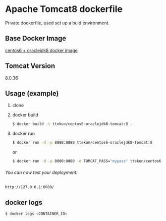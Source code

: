 # Apache Tomcat8 dockerfile

Private dockerfile, used set up a buid environment.

## Base Docker Image

[centos6 + oraclejdk8 docker image](https://hub.docker.com/r/ttekun/centos5-oraclejdk/)

## Tomcat Version

8.0.36

## Usage (example)

1. clone
2. docker build

    ``` bash
    $ docker build -t ttekun/centos6-oraclejdk8-tomcat:8 .
    ```

3. docker run

    ``` bash
    $ docker run -d -p 8080:8080 ttekun/centos6-oraclejdk8-tomcat:8
    ```

    or

    ``` bash
    $ docker run -d -p 8080:8080 -e TOMCAT_PASS="mypass" ttekun/centos6-oraclejdk8-tomcat:8
    ```

###### You can now test your deployment:

    http://127.0.0.1:8080/

## docker logs

``` bash
$ docker logs <CONTAINER_ID>
```